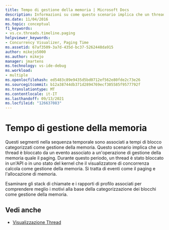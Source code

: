 ```yaml
---
title: Tempo di gestione della memoria | Microsoft Docs
description: Informazioni su come questo scenario implica che un thread viene bloccato da un evento associato a un'operazione di gestione della memoria, ad esempio il paging.
ms.date: 11/04/2016
ms.topic: conceptual
f1_keywords:
- vs.cv.threads.timeline.paging
helpviewer_keywords:
- Concurrency Visualizer, Paging Time
ms.assetid: 67af3509-3a7d-435d-bc37-5262448da915
author: mikejo5000
ms.author: mikejo
manager: jmartens
ms.technology: vs-ide-debug
ms.workload:
- multiple
ms.openlocfilehash: ed5483c89e9435d5bd0712ef562e80fde2c73e26
ms.sourcegitcommit: b12a38744db371d2894769ecf305585f9577792f
ms.translationtype: MT
ms.contentlocale: it-IT
ms.lasthandoff: 09/13/2021
ms.locfileid: "126637083"
---
```

# <a name="memory-management-time"></a>Tempo di gestione della memoria
Questi segmenti nella sequenza temporale sono associati a tempi di blocco categorizzati come gestione della memoria. Questo scenario implica che un thread è bloccato da un evento associato a un'operazione di gestione della memoria quale il paging. Durante questo periodo, un thread è stato bloccato in un'API o in uno stato del kernel che il visualizzatore di concorrenza calcola come gestione della memoria. Si tratta di eventi come il paging e l'allocazione di memoria.

 Esaminare gli stack di chiamate e i rapporti di profilo associati per comprendere meglio i motivi alla base della categorizzazione dei blocchi come gestione della memoria.

## <a name="see-also"></a>Vedi anche
- [Visualizzazione Thread](../profiling/threads-view-parallel-performance.md)